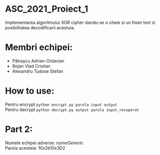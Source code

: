 # ASC_2021_Proiect_1

Implementarea algoritmului XOR cipher dandu-se o cheie si un fisier text si posibilitatea decodificarii acestuia.

# Membri echipei:
* Pătrașcu Adrian-Octavian
* Bojan Vlad Cristian
* Alexandru Tudose Stefan 

# How to use:
 Pentru encrypt ``` python encrypt.py parola input output ```  
 Pentru decrypt  ``` python decrypt.py output parola input_recuperat ```  

# Part 2:
Numele echipei adverse: _numeGeneric_  
Parola acesteia: 10x2b10x3D2
